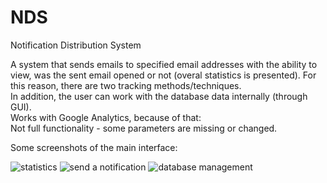 # NDS
Notification Distribution System


A system that sends emails to specified email addresses with the ability to view, was the sent email opened or not (overal statistics is presented).
For this reason, there are two tracking methods/techniques. <br/>
In addition, the user can work with the database data internally (through GUI). <br/>
Works with Google Analytics, because of that: <br/>
Not full functionality - some parameters are missing or changed.

Some screenshots of the main interface:

![statistics](https://user-images.githubusercontent.com/34271068/43359346-931e6e82-92a9-11e8-9e18-37a4d36d1039.jpg)
![send a notification](https://user-images.githubusercontent.com/34271068/43359348-967805b6-92a9-11e8-9c5a-e69341b1a329.jpg)
![database management](https://user-images.githubusercontent.com/34271068/43359350-98bb1714-92a9-11e8-8a0f-f3ec676a3137.jpg)
